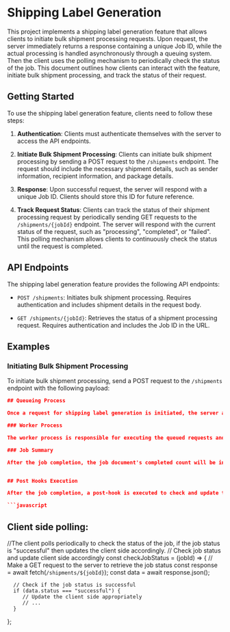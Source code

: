 # Shipping Label Generation

This project implements a shipping label generation feature that allows clients to initiate bulk shipment processing requests. Upon request, the server immediately returns a response containing a unique Job ID, while the actual processing is handled asynchronously through a queuing system.
Then the client uses the polling mechanism to periodically check the status of the job.
This document outlines how clients can interact with the feature, initiate bulk shipment processing, and track the status of their request.

## Getting Started

To use the shipping label generation feature, clients need to follow these steps:

1. **Authentication**: Clients must authenticate themselves with the server to access the API endpoints.

2. **Initiate Bulk Shipment Processing**: Clients can initiate bulk shipment processing by sending a POST request to the `/shipments` endpoint. The request should include the necessary shipment details, such as sender information, recipient information, and package details.

3. **Response**: Upon successful request, the server will respond with a unique Job ID. Clients should store this ID for future reference.

4. **Track Request Status**: Clients can track the status of their shipment processing request by periodically sending GET requests to the `/shipments/{jobId}` endpoint. The server will respond with the current status of the request, such as "processing", "completed", or "failed". This polling mechanism allows clients to continuously check the status until the request is completed.

## API Endpoints

The shipping label generation feature provides the following API endpoints:

- `POST /shipments`: Initiates bulk shipment processing. Requires authentication and includes shipment details in the request body.

- `GET /shipments/{jobId}`: Retrieves the status of a shipment processing request. Requires authentication and includes the Job ID in the URL.

## Examples

### Initiating Bulk Shipment Processing

To initiate bulk shipment processing, send a POST request to the `/shipments` endpoint with the following payload:

````json
## Queueing Process

Once a request for shipping label generation is initiated, the server adds the request to a queue for processing. The queueing process ensures that requests are handled in the order they are received.

### Worker Process

The worker process is responsible for executing the queued requests and generating the shipping labels. It retrieves the necessary shipment details from the request payload and performs the label generation logic.

### Job Summary

After the job completion, the job document's completed count will be incremented by 1.


## Post Hooks Execution

After the job completion, a post-hook is executed to check and update the job status. The post-hook code verifies if the number of completed orders matches the sum of successful orders and failed orders. If they match, the job status is updated to "completed".

```javascript


````

## Client side polling:

//The client polls periodically to check the status of the job, if the job status is "successful" then updates the client side accordingly.
// Check job status and update client side accordingly
const checkJobStatus = (jobId) => {
// Make a GET request to the server to retrieve the job status
const response = await fetch(`/shipments/${jobId}`);
const data = await response.json();

      // Check if the job status is successful
      if (data.status === "successful") {
         // Update the client side appropriately
         // ...
      }

};
